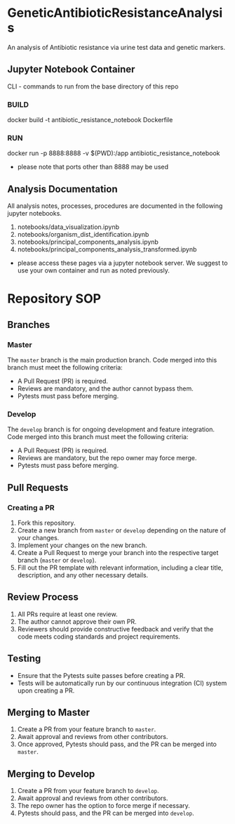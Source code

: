 # GeneticAntibioticResistanceAnalysis
An analysis of Antibiotic resistance via urine test data and genetic markers.

## Jupyter Notebook Container
CLI - commands to run from the base directory of this repo

### BUILD
docker build -t antibiotic_resistance_notebook Dockerfile

### RUN
docker run -p 8888:8888 -v $(PWD):/app antibiotic_resistance_notebook
* please note that ports other than 8888 may be used

## Analysis Documentation
All analysis notes, processes, procedures are documented in the following jupyter notebooks.
1. notebooks/data_visualization.ipynb
2. notebooks/organism_dist_identification.ipynb
3. notebooks/principal_components_analysis.ipynb
4. notebooks/principal_components_analysis_transformed.ipynb
* please access these pages via a jupyter notebook server. We suggest to use your own container and run as noted previously.

# Repository SOP

## Branches

### Master

The `master` branch is the main production branch. Code merged into this branch must meet the following criteria:
- A Pull Request (PR) is required.
- Reviews are mandatory, and the author cannot bypass them.
- Pytests must pass before merging.

### Develop

The `develop` branch is for ongoing development and feature integration. Code merged into this branch must meet the following criteria:
- A Pull Request (PR) is required.
- Reviews are mandatory, but the repo owner may force merge.
- Pytests must pass before merging.

## Pull Requests

### Creating a PR

1. Fork this repository.
2. Create a new branch from `master` or `develop` depending on the nature of your changes.
3. Implement your changes on the new branch.
4. Create a Pull Request to merge your branch into the respective target branch (`master` or `develop`).
5. Fill out the PR template with relevant information, including a clear title, description, and any other necessary details.

## Review Process

1. All PRs require at least one review.
2. The author cannot approve their own PR.
3. Reviewers should provide constructive feedback and verify that the code meets coding standards and project requirements.

## Testing

- Ensure that the Pytests suite passes before creating a PR.
- Tests will be automatically run by our continuous integration (CI) system upon creating a PR.

## Merging to Master

1. Create a PR from your feature branch to `master`.
2. Await approval and reviews from other contributors.
3. Once approved, Pytests should pass, and the PR can be merged into `master`.

## Merging to Develop

1. Create a PR from your feature branch to `develop`.
2. Await approval and reviews from other contributors.
3. The repo owner has the option to force merge if necessary.
4. Pytests should pass, and the PR can be merged into `develop`.

